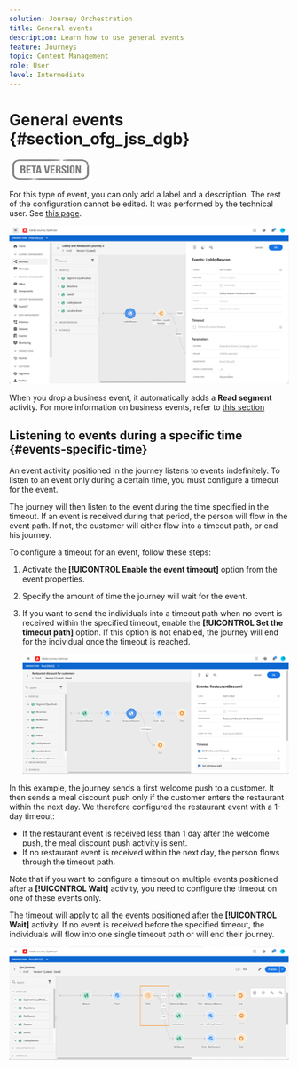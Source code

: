 ```yaml
---
solution: Journey Orchestration
title: General events
description: Learn how to use general events
feature: Journeys
topic: Content Management
role: User
level: Intermediate
---
```

# General events {#section_ofg_jss_dgb}

![](../assets/do-not-localize/badge.png)

For this type of event, you can only add a label and a description. The rest of the configuration cannot be edited. It was performed by the technical user. See [this page](../event/about-events.md).

![](../assets/general-events.png)

When you drop a business event, it automatically adds a **Read segment** activity. For more information on business events, refer to [this section](../event/about-events.md) 

## Listening to events during a specific time {#events-specific-time}

An event activity positioned in the journey listens to events indefinitely. To listen to an event only during a certain time, you must configure a timeout for the event.

The journey will then listen to the event during the time specified in the timeout. If an event is received during that period, the person will flow in the event path. If not, the customer will either flow into a timeout path, or end his journey.

To configure a timeout for an event, follow these steps:

1. Activate the **[!UICONTROL Enable the event timeout]** option from the event properties.

1. Specify the amount of time the journey will wait for the event.

1. If you want to send the individuals into a timeout path when no event is received within the specified timeout, enable the **[!UICONTROL Set the timeout path]** option. If this option is not enabled, the journey will end for the individual once the timeout is reached.

    ![](../assets/event-timeout.png)

In this example, the journey sends a first welcome push to a customer. It then sends a meal discount push only if the customer enters the restaurant within the next day. We therefore configured the restaurant event with a 1-day timeout:

* If the restaurant event is received less than 1 day after the welcome push, the meal discount push activity is sent.
* If no restaurant event is received within the next day, the person flows through the timeout path.

Note that if you want to configure a timeout on multiple events positioned after a **[!UICONTROL Wait]** activity, you need to configure the timeout on one of these events only.

The timeout will apply to all the events positioned after the **[!UICONTROL Wait]** activity. If no event is received before the specified timeout, the individuals will flow into one single timeout path or will end their journey.

![](../assets/event-timeout-group.png)
